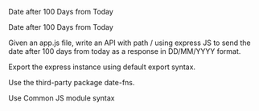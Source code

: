 Date after 100 Days from Today

Date after 100 Days from Today

Given an app.js file, write an API with path / using express JS to send the date after 100 days from today as a response in DD/MM/YYYY format.

Export the express instance using default export syntax.

Use the third-party package date-fns.

Use Common JS module syntax